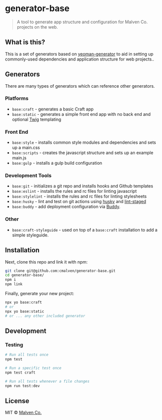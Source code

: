 # generator-base

> A tool to generate app structure and configuration for Malven Co. projects on the web.

## What is this?

This is a set of generators based on [yeoman-generator](https://github.com/yeoman/generator) to aid in setting up commonly-used dependencies and application structure for web projects..

## Generators

There are many types of generators which can reference other generators.

### Platforms

- `base:craft` - generates a basic Craft app
- `base:static` - generates a simple front end app with no back end and optional [Twig](https://twig.symfony.com) templating

### Front End

- `base:style` - installs common style modules and dependencies and sets up a main.css
- `base:scripts` - creates the javascript structure and sets up an example main.js
- `base:gulp` - installs a gulp build configuration

### Development Tools

- `base:git` - initializes a git repo and installs hooks and Github templates
- `base:eslint` - installs the rules and rc files for linting javascript
- `base:stylelint` - installs the rules and rc files for linting stylesheets
- `base:husky` - lint and test on git actions using [husky](https://www.npmjs.com/package/husky) and [lint-staged](https://www.npmjs.com/package/lint-staged)
- `base:buddy` - add deployment configuration via [Buddy](https://buddy.works).

### Other

- `base:craft-styleguide` - used on top of a `base:craft` installation to add a simple styleguide.


## Installation

Next, clone this repo and link it with npm:

```bash
git clone git@github.com:cmalven/generator-base.git
cd generator-base/
npm i
npm link
```

Finally, generate your new project:

```bash
npx yo base:craft
# or
npx yo base:static
# or ... any other included generator
```

## Development

### Testing

```bash
# Run all tests once
npm test

# Run a specific test once
npm test craft

# Run all tests whenever a file changes
npm run test:dev
```

## License

MIT © [Malven Co.](https://malven.co)
